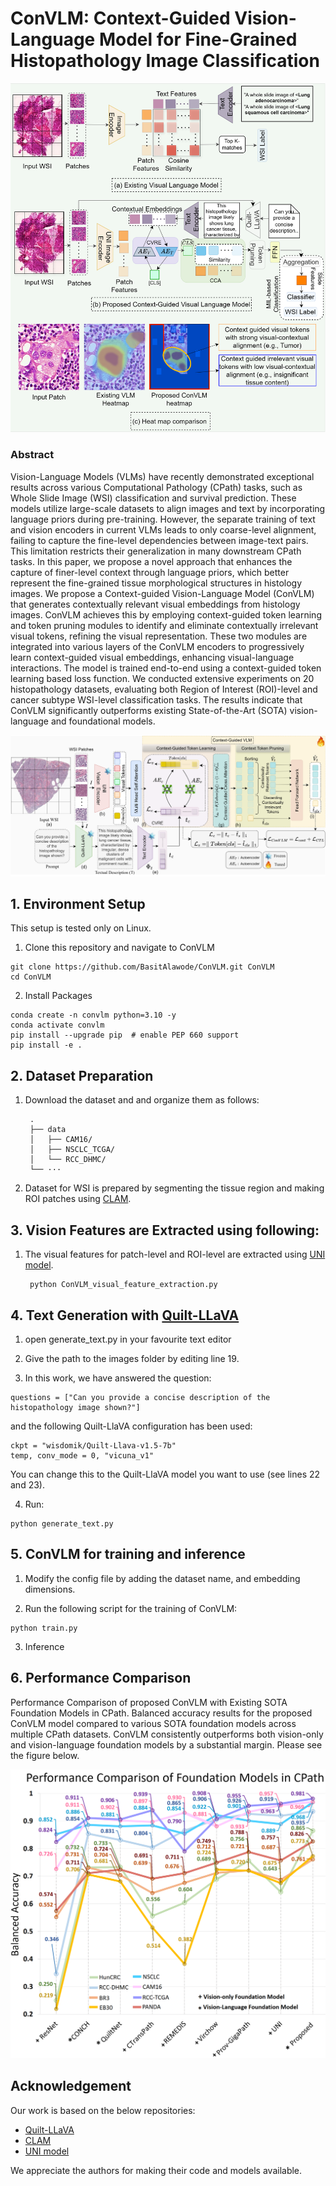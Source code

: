 # ConVLM: Context-Guided Vision-Language Model for Fine-Grained Histopathology Image Classification

![ConVLM Comparison](./images/introduction.png "Comparison of the proposed ConVLM with existing frameworks")

### Abstract
Vision-Language Models (VLMs) have recently demonstrated exceptional results across various Computational Pathology (CPath) tasks, such as Whole Slide Image (WSI) classification and survival prediction. These models utilize large-scale datasets to align images and text by incorporating language priors during pre-training. However, the separate training of text and vision encoders in current VLMs leads to only coarse-level alignment, failing to capture the fine-level dependencies between image-text pairs. This limitation restricts their generalization in many downstream CPath tasks. In this paper, we propose a novel approach that enhances the capture of finer-level context through language priors, which better represent the fine-grained tissue morphological structures in histology images. We propose a Context-guided Vision-Language Model (ConVLM) that generates contextually relevant visual embeddings from histology images. ConVLM achieves this by employing context-guided token learning and token pruning modules to identify and eliminate contextually irrelevant visual tokens, refining the visual representation. These two modules are integrated into various layers of the ConVLM encoders to progressively learn context-guided visual embeddings, enhancing visual-language interactions. The model is trained end-to-end using a context-guided token learning based loss function. We conducted extensive experiments on 20 histopathology datasets, evaluating both Region of Interest (ROI)-level and cancer subtype WSI-level classification tasks. The results indicate that ConVLM significantly outperforms existing State-of-the-Art (SOTA) vision-language and foundational models.

![Proposed ConVLM](./images/methodolog_5.png "Overview of the proposed ConVLM framework")

## 1. Environment Setup 

This setup is tested only on Linux.

1. Clone this repository and navigate to ConVLM
```
git clone https://github.com/BasitAlawode/ConVLM.git ConVLM
cd ConVLM
```

2. Install Packages
```
conda create -n convlm python=3.10 -y
conda activate convlm
pip install --upgrade pip  # enable PEP 660 support
pip install -e .
```

## 2. Dataset Preparation

1. Download the dataset and and organize them as follows:

        .
        ├── data
        │   ├── CAM16/
        │   ├── NSCLC_TCGA/
        │   └── RCC_DHMC/
        └── ···


2. Dataset for WSI is prepared by segmenting the tissue region and making ROI patches using [CLAM](https://github.com/mahmoodlab/CLAM).


## 3. Vision Features are Extracted using following:

1. The  visual features for patch-level and ROI-level are extracted using [UNI model](https://github.com/mahmoodlab/UNI).
    
    ```
     python ConVLM_visual_feature_extraction.py
     ```


## 4. Text Generation with [Quilt-LLaVA]( https://quilt-llava.github.io/)

1. open generate_text.py in your favourite text editor

2. Give the path to the images folder by editing line 19.

3. In this work, we have answered the question:
```
questions = ["Can you provide a concise description of the histopathology image shown?"]
```
and the following Quilt-LlaVA configuration has been used:
```
ckpt = "wisdomik/Quilt-Llava-v1.5-7b"
temp, conv_mode = 0, "vicuna_v1"
```
You can change this to the Quilt-LlaVA model you want to use (see lines 22 and 23). 

4. Run:

```
python generate_text.py
```

## 5. ConVLM for training and inference
1. Modify the config file by adding the dataset name, and embedding dimensions.

2. Run the following script for the training of ConVLM:
```
python train.py
```

3. Inference


## 6. Performance Comparison

Performance Comparison of proposed ConVLM with Existing SOTA Foundation Models in CPath. Balanced accuracy results for the proposed ConVLM model compared to various SOTA foundation models across multiple CPath datasets. ConVLM consistently outperforms both vision-only and vision-language foundation models by a substantial margin. Please see the figure below.

![Performance Comparison](./images/comparison.png "Performance Comparison of proposed ConVLM with Existing SOTA Foundation Models in CPath.")

## Acknowledgement
Our work is based on the below repositories:
 - [Quilt-LLaVA](https://github.com/aldraus/quilt-llava)
 - [CLAM](https://github.com/mahmoodlab/CLAM)
 - [UNI model](https://github.com/mahmoodlab/UNI)

We appreciate the authors for making their code and models available.


